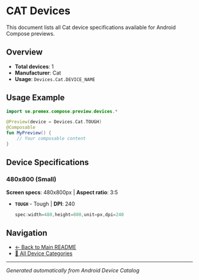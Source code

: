 # CAT Devices

This document lists all Cat device specifications available for Android Compose previews.

## Overview

- **Total devices**: 1
- **Manufacturer**: Cat
- **Usage**: `Devices.Cat.DEVICE_NAME`

## Usage Example

```kotlin
import se.premex.compose.preview.devices.*

@Preview(device = Devices.Cat.TOUGH)
@Composable
fun MyPreview() {
    // Your composable content
}
```

## Device Specifications

### 480x800 (Small)

**Screen specs**: 480x800px | **Aspect ratio**: 3:5

- **`TOUGH`** - Tough | **DPI**: 240
  ```kotlin
  spec:width=480,height=800,unit=px,dpi=240
  ```

## Navigation

- [← Back to Main README](../../README.md)
- [📱 All Device Categories](../README.md)

---
*Generated automatically from Android Device Catalog*
